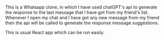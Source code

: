 This is a Whatsapp clone, in which I have used chatGPT's api to generate the response to the last message that I have got from my friend's list. Whenever I open my chat and I have got any new message from my friend then the api will be called to generate the response message suggestions.

This is usual React app which can be run easily.
